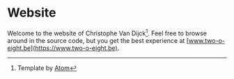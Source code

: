 # Website

Welcome to the website of Christophe Van Dijck[^1]. Feel free to browse around in the source code, but you get the best experience at [www.two-o-eight.be](https://www.two-o-eight.be).



[^1]: Template by [Atom](https://redpixelthemes.com/templates/atom/) 

